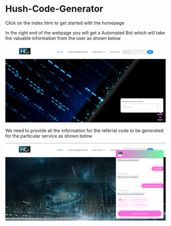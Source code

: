 # Hush-Code-Generator

Click on the index.html to get started with the homepage

In the right end of the webpage you will get a Automated Bot which will take the valuable information from the user as shown below

<img src="screenshots/1.png">

We need to provide all the information for the referral code to be generated for the particular service as shown below

<img src="screenshots/2.png">
